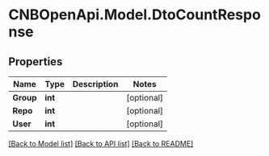 # CNBOpenApi.Model.DtoCountResponse

## Properties

Name | Type | Description | Notes
------------ | ------------- | ------------- | -------------
**Group** | **int** |  | [optional] 
**Repo** | **int** |  | [optional] 
**User** | **int** |  | [optional] 

[[Back to Model list]](../../README.md#documentation-for-models) [[Back to API list]](../../README.md#documentation-for-api-endpoints) [[Back to README]](../../README.md)

